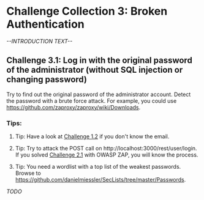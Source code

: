 # Challenge Collection 3: Broken Authentication

*--INTRODUCTION TEXT--*

## Challenge 3.1: Log in with the original password of the administrator (without SQL injection or changing password)
Try to find out the original password of the administrator account. Detect the password with a brute force attack. For example, you could use https://github.com/zaproxy/zaproxy/wiki/Downloads.

### Tips:

1. Tip: Have a look at [Challenge 1.2](https://github.com/nt-ca-aqe/thesis-ahs/tree/master/Challenge%201:%20Broken%20Access%20Control) if you don't know the email.

2. Tip: Try to attack the POST call on http://localhost:3000/rest/user/login. If you solved [Challenge 2.1](https://github.com/nt-ca-aqe/thesis-ahs/tree/master/Challenge%202:%20Injection) with OWASP ZAP, you will know the process.

3. Tip: You need a wordlist with a top list of the weakest passwords. Browse to https://github.com/danielmiessler/SecLists/tree/master/Passwords.

*TODO*
